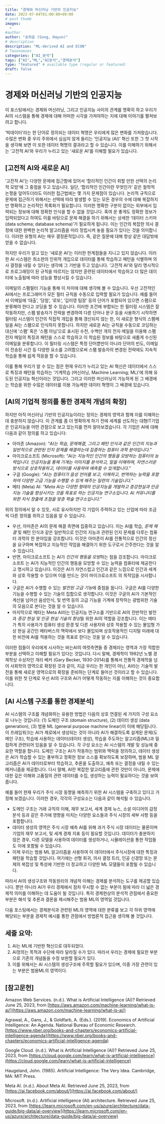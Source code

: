 ```yaml
---
title: "경제와 머신러닝 기반의 인공지능"
date: 2023-07-04T01:00:00+09:00
# post thumb
images:
  -
#author
author: "송하윤 (Song, Hayun)"
# description
description: "ML-derived AI and ECON"
# Taxonomies
categories: ["AI_분석"]
tags: ["AI","ML","AI분석","경제분석"]
type: "featured" # available type (regular or featured)
draft: false
---
```


# 경제와 머신러닝 기반의 인공지능

이 포스팅에서는 경제와 머신러닝, 그리고 인공지능 사이의 관계를 명확히 하고 우리가 AI의 시스템을 통해 경제에 대해 어떠한 시각을 가져야하는 지에 대해 이야기를 펼쳐보려고 합니다. 

‘빅데이터’라는 한 단어로 정의되는 데이터 혁명은 우리에게 많은 변화를 가져왔습니다. 수많은 변화 중 우리 주위에서 심심치 않게 들리는 ‘인공지능 (AI)’ 혁신 또한 그 첫 시작을 생각해 보면 이 또한 데이터 혁명의 결과라고 할 수 있습니다. 이를 이해하기 위해서는 ‘고전적 AI’와 우리가 누리고 있는 ‘새로운 AI’를 이해할 필요가 있습니다.

## [고전적 AI와 새로운 AI]
‘고전적 AI’는 다양한 문제에 접근함에 있어서 ‘합리적인 인간이 취할 만한 선택의 논리적 모방’에 그 중점을 두고 있습니다. 일단, ‘합리적인 인간이란 무엇인가’ 같은 철학적 논쟁을 덮어두더라도 이러한 접근법에는 몇 가지 문제점이 있습니다. 논리적 규칙으로 문제에 접근하기 위해서는 선택에 따라 발생할 수 있는 모든 경우의 수에 대해 복잡하지만 명확하고 논리적인 목록화가 필요합니다. 이러한 명확한 구분이 없이는 외부에서 입력되는 정보에 대해 정확한 인식을 할 수 없을 것입니다. 혹여 운 좋게도 정확한 정보가 입력되었다고 하여도 이를 바탕으로 문제 해결을 하기 위해서는 상세한 ‘데이터 스키마 (data schema; database schema)’가 필요하게 됩니다. 이는 인간의 복잡한 의사 결정에 대한 완벽한 논리적 알고리즘을 미리 정립시켜 놓을 필요가 있다는 것을 의미합니다. 이러한 유형의 AI는 매우 결정론적입니다. 즉, 같은 질문에 대해 항상 같은 대답밖에 얻을 수 없습니다. 

하지만 우리가 알고 있는 ‘새로운 AI’는 이러한 한계점들을 지니고 있지 않습니다. 이러한 AI 시스템은 최소한의 인위적 개입으로 데이터를 통해 학습하고 패턴을 식별하며 의사 결정을 내릴 수 있다는 생각에 그 기반을 두고 있습니다. ‘고전적 AI’와 달리 명시적으로 프로그래밍이 된 규칙을 따르지는 않지만 훈련된 데이터에서 학습하고 더 많은 데이터에 노출됨에 따라 성능을 향상시킬 수 있습니다. 

이메일의 스팸필터 기능을 통해 이 차이에 대해 생각해 볼 수 있습니다. 우선 고전적인 AI에서는 프로그래머가 모든 필터 규칙을 수동으로 입력할 필요가 있습니다. 예를 들어서 이메일에 ‘대출’, ‘당첨’, ‘로또’, ‘김미영 팀장’ 등의 단어가 포함되어 있으면 스팸으로 분류해야 한다고 코딩을 할 수 있습니다. 이러한 조건에 부합되는 한 필터링 시스템은 잘 작동하지만, 스팸 발송자가 전략을 변경하여 다른 단어나 문구 등을 사용하기 시작하면 필터링 시스템이 인간의 직접적 개입을 통해 갱신되지 않는 한, 이 새로운 형식의 스팸메일을 AI는 스팸으로 인식하지 못합니다. 하지만 새로운 AI는 규칙을 수동으로 코딩하는 대신에 ‘스팸’ 혹은 ‘스팸 아님’으로 표시된 수천, 수백만 개의 전자 메일을 이용해 스팸 전자 메일의 특징과 패턴을 스스로 학습하고 이 학습된 정보를 바탕으로 새롭게 수신된 이메일을 분류합니다. 이 필터링 시스템은 특정 단어뿐만이 아니라 단어의 빈도, 이메일이 전송된 시간 등 다양한 요소를 고려함으로써 스팸 발송자의 변경된 전략에도 지속적 학습을 통해 쉽게 적응을 할 수 있습니다. 

이를 통해 우리가 알 수 있는 점은 현재 우리가 누리고 있는 AI 혁신은 데이터에서 스스로 특징과 패턴을 학습하는 ‘기계학습 (머신러닝, Machine Learning; ML)’에 의해 유도된 인공지능 혁신이라는 것입니다. 그리고 이러한 머신러닝이 가능하게 된 그 배경에는 학습을 위한 수많은 데이터를 이용 가능케한 데이터 혁명이 그 배경에 있습니다. 

## [AI의 기업적 정의를 통한 경제적 개념의 확장]
하지만 아직 머신러닝 기반의 인공지능이라는 정의는 경제의 영역과 함께 이를 이해하는데 충분하지 않습니다. 이 관계를 좀 더 명확하게 하기 전에 세계를 선도하는 대형IT기업은 인공지능을 어떤 관점으로 보고 있는지를 먼저 알아보겠습니다. 각 기업은 AI에 대해 다음과 같이 정의를 하고 있습니다:
-	아마존 (Amazon): *“AI는 학습, 문제해결, 그리고 패턴 인식과 같은 인간의 지능과 일반적으로 관련된 인지 문제를 해결하는데 집중하는 컴퓨터 과학 분야입니다.”*
-	마이크로소프트 (Microsoft): *“AI는 지능적인 인간의 행동을 모방하는 컴퓨터의 능력입니다. 인공지능을 통해 기계는 이미지를 분석하고, 말을 이해하며, 자연스러운 방식으로 상호작용하고, 데이터를 사용하여 예측할 수 있게합니다.”*
-	구글 (Google): *“AI는 컴퓨터가 음성 언어를 보고, 이해하고, 번역하는 능력을 포함하여 다양한 고급 기능을 수행할 수 있게 해주는 일련의 기술입니다.”*
-	메타 (Meta) AI: *“Meta AI는 다양한 형태의 인공지능을 개발하고 증강현실과 인공지능 기술을 향상시키는 것을 목표로 하는 인공지능 연구소입니다. AI 커뮤니티를 위한 지식 창출에 초첨을 맞춘 학술 연구소입니다.”*

위의 정의에서 알 수 있듯, 서로 유사하지만 각 기업이 주력하고 있는 산업에 따라 조금씩 다른 정의를 취하고 있음을 알 수 있습니다.
-	우선, 아마존은 AI의 문제 해결 측면에 집중하고 있습니다. 이는 AI를 학습, *문제 해결* 및 패턴 인식과 같은 일반적으로 인간의 지능과 관련된 인지 문제를 다루는 컴퓨터 과학의 한 분야임을 강조합니다. 이것은 아마존이 AI를 전통적으로 인간의 정신을 요구하며 복잡하고 지능적인 작업을 해결하기 위한 도구로서 간주한다는 것을 알 수 있습니다. 
-	반면, 마이크로소프트 는 AI가 *인간의 행동을 모방*하는 점을 강조합니다. 마이크로소프트 는 AI가 지능적인 인간의 행동을 모방할 수 있는 능력을 컴퓨터에 제공한다고 명시하고 있습니다. 이것은 AI가 자연스럽고 인간과 같은 느낌으로 인간과 세계와 상호 작용할 수 있으며 이를 만드는 것이 마이크로소프트 의 목적임을 시사합니다. 
-	구글은 AI가 수행할 수 있는 *발전된 고급 기능*에 중점을 둡니다. 구글은 AI를 다양한 기능을 수행할 수 있는 기술의 집합으로 생각합니다. 이것은 구글의 AI가 기본적인 계산을 넘어선 음성인식, 및 번역 등의 고급 기능을 기계에 장착하는 광범위한 기술의 모음으로 본다는 것을 알 수 있습니다. 
-	마지막으로 메타는 Meta AI라는 인공지능 연구소를 기반으로 AI의 전반적인 발전과 *증강 현실 및 인공 현실 기술의 향상*을 위한 AI의 역할을 강조합니다. 이는 메타가 특히 사용자가 컴퓨터 생성 환경 및 다른 사용자와 상호 작용할 수 있는 몰입형 가상 현실 공간인 메타버스의 맥락에서 보다 몰입되며 상호작용적인 디지털 미래에 대한 비전에 AI를 적용하는 것을 목표로 한다는 것을 알 수 있습니다.

이러한 점들이 우리에게 시사하는 바는AI의 여럿측면들 중 경제라는 영역과 가장 적합한 부분을 선택하고 이해할 필요가 있다는 것입니다. 다시 말해, 경제학이 1992년 노벨 경제학상 수상자인 개리 베커 (Gary Becker, 1930-2014)를 통해서 전통적 경제학을 넘어 사회학의 영역으로 확장된 것과 같이, 지금 우리는 한 개인이 아닌, AI라는 기술적 발전을 통해 새로운 영역으로의 확장을 준비하는 단계로 들어선 것이라고 할 수 있습니다. 이를 위한 첫 단계로 우선 AI의 구조와 AI가 어떻게 작동하는 지를 이해하는 것이 중요합니다. 

## [AI 시스템 구조를 통한 경제분석]
AI 시스템의 구조를 개념화하는 유용한 방법은 다음의 상호 연결된 세 가지의 구성 요소로 나누는 것입니다: (1) 도메인 구조 (domain structure), (2) 데이터 생성 (data generation), (3) 범용 ML (general purpose machine linear)이 이에 해당됩니다. 이 프레임워크는 AI가 제로에서 생성되는 것이 아니라 AI가 해결하도록 설계된 문제(도메인 구조), 학습에 사용하는 데이터(데이터 생성), 학습을 주도하는 알고리즘(ML)과 밀접하게 관련되어 있음을 알 수 있습니다. 각 구성 요소는 AI 시스템의 개발 및 성능에 중요한 역할을 합니다. 도메인 구조는 AI가 작동하는 범위와 맥락을 정의하고, 데이터 생성은 AI가 학습할 수 있는 풍부하고 정확한 정보 소스를 확보하도록 보장하며, 범용 ML 알고리즘은 AI가 데이터로부터 학습하고, 추론을 도출하고, 예측 또는 결정을 내릴 수 있는 메커니즘을 제공합니다. 다시 말해, AI란 복잡한 알고리즘에 관한 것만이 아니라, 문제에 대한 깊은 이해와 고품질의 관련 데이터를 수집, 생성하는 능력이 필요하다는 것을 보여줍니다.

예를 들어 현재 우리가 주식 시장 동향을 예측하기 위한 AI 시스템을 구축하고 있다고 가정해 보겠습니다. 이러한 경우, 각각의 구성요소는 다음과 같이 해석될 수 있습니다.
-	도메인 구조는 거래 규칙의 이해, 재무 보고서, 세계 경제 뉴스, 소셜 미디어의 감정 분석 등과 같은 주가에 영향을 미치는 다양한 요소들과 주식 시장의 세부 사항 등을 포함합니다. 
-	데이터 생성의 영역은 주식 시장 예측 AI를 위해 과거 주식 시장 데이터는 물론이며 기업의 재무 보고서, 및 세계 경제 지표 등이 필요할 것입니다. 데이터가 충분하지 않은 경우, 다른 모델을 사용하여 데이터를 생성하거나, 시뮬레이션을 통한 작업들도 이에 포함될 수 있습니다.
-	이제 우리는 범용 ML 알고리즘을 사용하여 이 데이터에서 주식시장에 대한 특징과 패턴을 학습할 것입니다. 여기에는 선형 회귀, 의사 결정 트리, 인공 신경망 또는 문제의 복잡성 및 특성에 기반한 더 정교하고 다양한 ML 모델들이 포함될 수 있습니다. 

따라서 AI의 생성구조와 작동원리의 개념적 이해는 경제를 분석하는 도구를 제공할 있습니다. 뿐만 아니라 AI가 우리 경제에서 점차 무시할 수 없는 부분이 됨에 따라 더 넓은 경제적 의미를 이해하는 데 도움이 될 것입니다. 특히 경제현상의 분석적 관점에서 중요한 부분은 해석 및 추론과 결론을 제시해주는 범용 ML의 영역일 것입니다. 

다음 포스팅에서는 경제분석과 관련된 ML의 영역에 대한 분류를 보고 각 하위 영역에 해당되는 부분을 경제적 예시를 통한 관점에서 방법론적 접근을 생각해 볼 것입니다.

## 세줄 요약:
1. AI는 ML에 기반한 혁신으로 대두되었다.
2. AI정의는 목적과 수단에 따라 달라질 수가 있다. 따라서 우리는 경제에 필요한 부분으로 기존의 개념들을 수정 보완할 필요가 있다.
3. 이를 위해서는 AI 시스템의 생성구조에 주목할 필요가 있으며, 이중 가장 관련이 있는 부분은 범용ML의 영역이다.

## [참고문헌]
Amazon Web Services. (n.d.). What is Artificial Intelligence (AI)? Retrieved June 25, 2023, from [https://aws.amazon.com/machine-learning/what-is-ai/](https://aws.amazon.com/machine-learning/what-is-ai/)

Agrawal, A., Gans, J., & Goldfarb, A. (Eds.). (2019). Economics of Artificial Intelligence: An Agenda. National Bureau of Economic Research. [https://www.nber.org/books-and-chapters/economics-artificial-intelligence-agenda](https://www.nber.org/books-and-chapters/economics-artificial-intelligence-agenda)

Google Cloud. (n.d.). What is Artificial Intelligence (AI)? Retrieved June 25, 2023, from [https://cloud.google.com/learn/what-is-artificial-intelligence](https://cloud.google.com/learn/what-is-artificial-intelligence)

Haugeland, John. (1985). Artiﬁcial Intelligence: The Very Idea. Cambridge, MA: MIT Press.

Meta AI. (n.d.). About Meta AI. Retrieved June 25, 2023, from [https://ai.facebook.com/about/](https://ai.facebook.com/about/)

Microsoft. (n.d.). Artificial intelligence (AI) architecture. Retrieved June 25, 2023, from [https://learn.microsoft.com/en-us/azure/architecture/data-guide/big-data/ai-overview](https://learn.microsoft.com/en-us/azure/architecture/data-guide/big-data/ai-overview)
